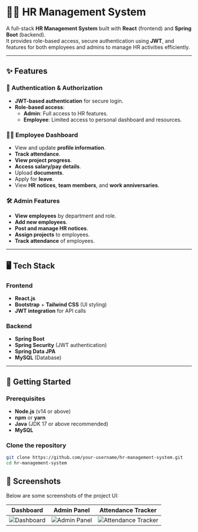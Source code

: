 # 🧑‍💼 HR Management System  

A full-stack **HR Management System** built with **React** (frontend) and **Spring Boot** (backend).  
It provides role-based access, secure authentication using **JWT**, and features for both employees and admins to manage HR activities efficiently.

---

## ✨ Features

### 🔐 Authentication & Authorization  
- **JWT-based authentication** for secure login.  
- **Role-based access**:
  - **Admin**: Full access to HR features.  
  - **Employee**: Limited access to personal dashboard and resources.  

### 👩‍💻 Employee Dashboard  
- View and update **profile information**.  
- **Track attendance**.  
- **View project progress**.  
- **Access salary/pay details**.  
- Upload **documents**.  
- Apply for **leave**.  
- View **HR notices**, **team members**, and **work anniversaries**.  

### 🛠️ Admin Features  
- **View employees** by department and role.  
- **Add new employees**.  
- **Post and manage HR notices**.  
- **Assign projects** to employees.  
- **Track attendance** of employees.  

---

## 🖥️ Tech Stack  

### Frontend  
- **React.js**  
- **Bootstrap** + **Tailwind CSS** (UI styling)  
- **JWT integration** for API calls  

### Backend  
- **Spring Boot**  
- **Spring Security** (JWT authentication)  
- **Spring Data JPA**  
- **MySQL** (Database)  

---

## 🚀 Getting Started  

### Prerequisites  
- **Node.js** (v14 or above)  
- **npm** or **yarn**  
- **Java** (JDK 17 or above recommended)  
- **MySQL**  

### Clone the repository  
```bash
git clone https://github.com/your-username/hr-management-system.git
cd hr-management-system
```

## 📸 Screenshots  

Below are some screenshots of the project UI:  

| Dashboard | Admin Panel | Attendance Tracker |
|-----------|-------------|--------------------|
| ![Dashboard](screenshots/dashboard.png) | ![Admin Panel](screenshots/admin-panel.png) | ![Attendance Tracker](screenshots/attendance-tracker.png) |

